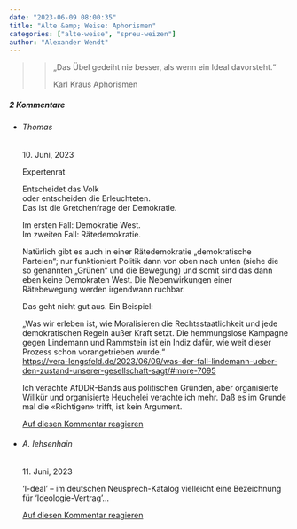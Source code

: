 ```yaml
---
date: "2023-06-09 08:00:35"
title: "Alte &amp; Weise: Aphorismen"
categories: ["alte-weise", "spreu-weizen"]
author: "Alexander Wendt"
---
```


>> „Das Übel gedeiht nie besser, als wenn ein Ideal davorsteht.“
>> 
>> Karl Kraus
>> Aphorismen

<!--more-->
<h5 class="comments-h">
2 Kommentare </h5>
<ul class="commentlist">
<li class="comment even thread-even depth-1 clearfix" id="li-comment-119713">
<h6 class="author">Thomas</h6> <span class="date">10. Juni, 2023</span>



Expertenrat

Entscheidet das Volk<br>
oder entscheiden die Erleuchteten.<br>
Das ist die Gretchenfrage der Demokratie.

Im ersten Fall: Demokratie West.<br>
Im zweiten Fall: Rätedemokratie.

Natürlich gibt es auch in einer Rätedemokratie „demokratische Parteien“; nur funktioniert Politik dann von oben nach unten (siehe die so genannten „Grünen“ und die Bewegung) und somit sind das dann eben keine Demokraten West. Die Nebenwirkungen einer Rätebewegung werden irgendwann ruchbar.

Das geht nicht gut aus. Ein Beispiel:

„Was wir erleben ist, wie Moralisieren die Rechtsstaatlichkeit und jede demokratischen Regeln außer Kraft setzt. Die hemmungslose Kampagne gegen Lindemann und Rammstein ist ein Indiz dafür, wie weit dieser Prozess schon vorangetrieben wurde.“<br>
<a href="https://vera-lengsfeld.de/2023/06/09/was-der-fall-lindemann-ueber-den-zustand-unserer-gesellschaft-sagt/#more-7095" rel="nofollow ugc">https://vera-lengsfeld.de/2023/06/09/was-der-fall-lindemann-ueber-den-zustand-unserer-gesellschaft-sagt/#more-7095</a>

Ich verachte AfDDR-Bands aus politischen Gründen, aber organisierte Willkür und organisierte Heuchelei verachte ich mehr. Daß es im Grunde mal die «Richtigen» trifft, ist kein Argument.

<a rel="nofollow" class="comment-reply-link" href="#comment-119713" data-commentid="119713" data-postid="17331" data-belowelement="comment-119713" data-respondelement="respond" data-replyto="Antworte auf Thomas" aria-label="Antworte auf Thomas">Auf diesen Kommentar reagieren</a> 


</li>
<li class="comment odd alt thread-odd thread-alt depth-1 clearfix" id="li-comment-119714">
<h6 class="author">A. Iehsenhain</h6> <span class="date">11. Juni, 2023</span>



&#8216;I-deal&#8217; &#8211; im deutschen Neusprech-Katalog vielleicht eine Bezeichnung für &#8216;Ideologie-Vertrag&#8217;&#8230;

<a rel="nofollow" class="comment-reply-link" href="#comment-119714" data-commentid="119714" data-postid="17331" data-belowelement="comment-119714" data-respondelement="respond" data-replyto="Antworte auf A. Iehsenhain" aria-label="Antworte auf A. Iehsenhain">Auf diesen Kommentar reagieren</a> 


</li>
</ul>
